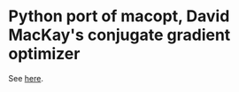 # Python port of macopt, David MacKay's conjugate gradient optimizer

See [here]( http://www.inference.org.uk/mackay/c/macopt.html ).
